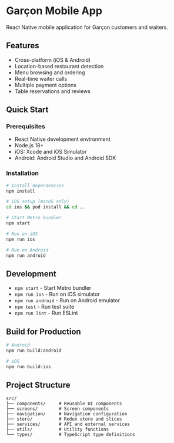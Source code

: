 # Garçon Mobile App

React Native mobile application for Garçon customers and waiters.

## Features

- Cross-platform (iOS & Android)
- Location-based restaurant detection
- Menu browsing and ordering
- Real-time waiter calls
- Multiple payment options
- Table reservations and reviews

## Quick Start

### Prerequisites

- React Native development environment
- Node.js 18+
- iOS: Xcode and iOS Simulator
- Android: Android Studio and Android SDK

### Installation

```bash
# Install dependencies
npm install

# iOS setup (macOS only)
cd ios && pod install && cd ..

# Start Metro bundler
npm start

# Run on iOS
npm run ios

# Run on Android
npm run android
```

## Development

- `npm start` - Start Metro bundler
- `npm run ios` - Run on iOS simulator
- `npm run android` - Run on Android emulator
- `npm test` - Run test suite
- `npm run lint` - Run ESLint

## Build for Production

```bash
# Android
npm run build:android

# iOS
npm run build:ios
```

## Project Structure

```
src/
├── components/     # Reusable UI components
├── screens/        # Screen components
├── navigation/     # Navigation configuration
├── store/          # Redux store and slices
├── services/       # API and external services
├── utils/          # Utility functions
└── types/          # TypeScript type definitions
```